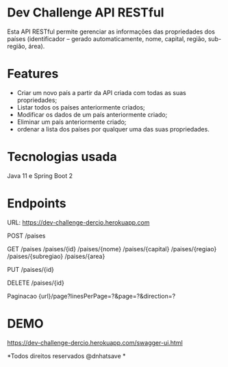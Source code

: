 # Dev Challenge API RESTful

 Esta API RESTful permite gerenciar as informações das propriedades dos países (identificador – gerado automaticamente, nome, capital, região, sub-região, área).


# Features
* Criar um novo país a partir da API criada com todas as suas propriedades;
* Listar todos os países anteriormente criados;
* Modificar os dados de um país anteriormente criado;
* Eliminar um país anteriormente criado;
* ordenar a lista dos países por qualquer uma das suas propriedades.


# Tecnologias usada

Java 11 e Spring Boot 2

# Endpoints

URL: https://dev-challenge-dercio.herokuapp.com

POST /paises

GET /paises /paises/{id} /paises/{nome} /paises/{capital} /paises/{regiao} /paises/{subregiao} /paises/{area}

PUT /paises/{id}

DELETE /paises/{id}

Paginacao {url}/page?linesPerPage=?&page=?&direction=?


# DEMO

https://dev-challenge-dercio.herokuapp.com/swagger-ui.html


*Todos direitos reservados @dnhatsave *
